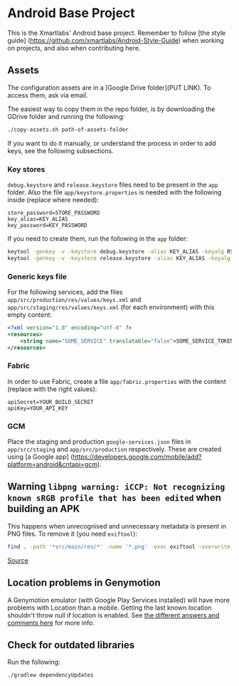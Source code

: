 # Android Base Project

This is the Xmartlabs' Android base project. Remember to follow [the style guide]
(https://github.com/xmartlabs/Android-Style-Guide) when working on projects, and also when contributing here.

## Assets

The configuration assets are in a [Google Drive folder](PUT LINK).
To access them, ask via email.

The easiest way to copy them in the repo folder, is by downloading the GDrive folder and running the
following:

```bash
./copy-assets.sh path-of-assets-folder
```

If you want to do it manually, or understand the process in order to add keys, see the following
subsections.

### Key stores

`debug.keystore` and `release.keystore` files need to be present in the `app` folder. Also the file
`app/keystore.properties` is needed with the following inside (replace where needed):

```data
store_password=STORE_PASSWORD
key_alias=KEY_ALIAS
key_password=KEY_PASSWORD
```

If you need to create them, run the following in the `app` folder:

```bash
keytool -genkey -v -keystore debug.keystore -alias KEY_ALIAS -keyalg RSA -keysize 2048 -validity 10000
keytool -genkey -v -keystore release.keystore -alias KEY_ALIAS -keyalg RSA -keysize 2048 -validity 10000
```

### Generic keys file

For the following services, add the files `app/src/production/res/values/keys.xml` and
`app/src/staging/res/values/keys.xml` (for each environment) with this empty content:

```xml
<?xml version="1.0" encoding="utf-8" ?>
<resources>
    <string name="SOME_SERVICE" translatable="false">SOME_SERVICE_TOKEN</string>
</resources>
```

### Fabric

In order to use Fabric, create a file `app/fabric.properties` with the content (replace with the
right values):

```data
apiSecret=YOUR_BUILD_SECRET
apiKey=YOUR_API_KEY
```

### GCM

Place the staging and production `google-services.json` files in `app/src/staging` and
`app/src/production` respectively. These are created using [a Google app]
(https://developers.google.com/mobile/add?platform=android&cntapi=gcm).

## Warning `libpng warning: iCCP: Not recognizing known sRGB profile that has been edited` when building an APK

This happens when unrecognised and unnecessary metadata is present in PNG files. To remove it (you
need `exiftool`):

```bash
find . -path '*src/main/res/*' -name '*.png' -exec exiftool -overwrite_original -all= {} \;
```

[Source](http://stackoverflow.com/a/29162323/1165181)

## Location problems in Genymotion

A Genymotion emulator (with Google Play Services installed) will have more problems with Location
than a mobile. Getting the last known location shouldn't throw null if location is enabled. See
[the different answers and comments here](http://stackoverflow.com/questions/16830047/locationclient-getlastlocation-return-null)
for more info.

## Check for outdated libraries

Run the following:

```bash
./gradlew dependencyUpdates
```
